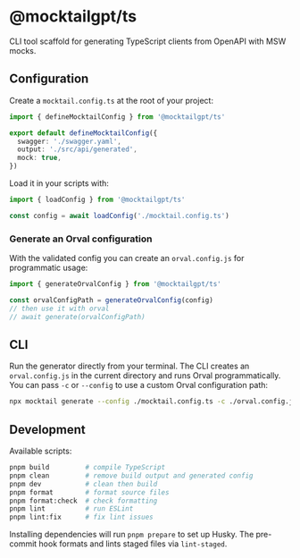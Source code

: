 # @mocktailgpt/ts

CLI tool scaffold for generating TypeScript clients from OpenAPI with MSW mocks.

## Configuration

Create a `mocktail.config.ts` at the root of your project:

```ts
import { defineMocktailConfig } from '@mocktailgpt/ts'

export default defineMocktailConfig({
  swagger: './swagger.yaml',
  output: './src/api/generated',
  mock: true,
})
```

Load it in your scripts with:

```ts
import { loadConfig } from '@mocktailgpt/ts'

const config = await loadConfig('./mocktail.config.ts')
```

### Generate an Orval configuration

With the validated config you can create an `orval.config.js` for programmatic usage:

```ts
import { generateOrvalConfig } from '@mocktailgpt/ts'

const orvalConfigPath = generateOrvalConfig(config)
// then use it with orval
// await generate(orvalConfigPath)
```

## CLI

Run the generator directly from your terminal. The CLI creates an
`orval.config.js` in the current directory and runs Orval programmatically.
You can pass `-c` or `--config` to use a custom Orval configuration path:

```bash
npx mocktail generate --config ./mocktail.config.ts -c ./orval.config.js
```

## Development

Available scripts:

```bash
pnpm build         # compile TypeScript
pnpm clean         # remove build output and generated config
pnpm dev           # clean then build
pnpm format        # format source files
pnpm format:check  # check formatting
pnpm lint          # run ESLint
pnpm lint:fix      # fix lint issues
```

Installing dependencies will run `pnpm prepare` to set up Husky.
The pre-commit hook formats and lints staged files via `lint-staged`.
